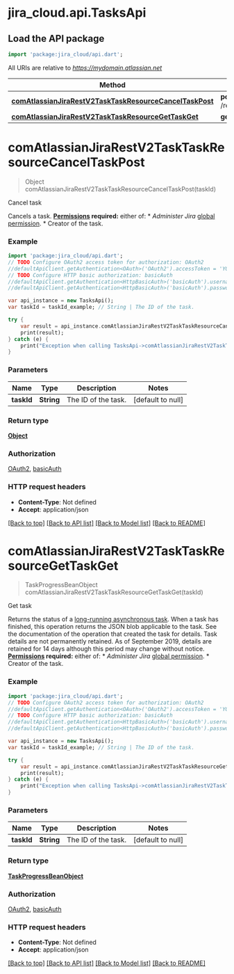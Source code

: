 # jira_cloud.api.TasksApi

## Load the API package
```dart
import 'package:jira_cloud/api.dart';
```

All URIs are relative to *https://mydomain.atlassian.net*

Method | HTTP request | Description
------------- | ------------- | -------------
[**comAtlassianJiraRestV2TaskTaskResourceCancelTaskPost**](TasksApi.md#comAtlassianJiraRestV2TaskTaskResourceCancelTaskPost) | **post** /rest/api/3/task/{taskId}/cancel | Cancel task
[**comAtlassianJiraRestV2TaskTaskResourceGetTaskGet**](TasksApi.md#comAtlassianJiraRestV2TaskTaskResourceGetTaskGet) | **get** /rest/api/3/task/{taskId} | Get task


# **comAtlassianJiraRestV2TaskTaskResourceCancelTaskPost**
> Object comAtlassianJiraRestV2TaskTaskResourceCancelTaskPost(taskId)

Cancel task

Cancels a task.  **[Permissions](#permissions) required:** either of:   *  *Administer Jira* [global permission](https://confluence.atlassian.com/x/x4dKLg).  *  Creator of the task.

### Example 
```dart
import 'package:jira_cloud/api.dart';
// TODO Configure OAuth2 access token for authorization: OAuth2
//defaultApiClient.getAuthentication<OAuth>('OAuth2').accessToken = 'YOUR_ACCESS_TOKEN';
// TODO Configure HTTP basic authorization: basicAuth
//defaultApiClient.getAuthentication<HttpBasicAuth>('basicAuth').username = 'YOUR_USERNAME'
//defaultApiClient.getAuthentication<HttpBasicAuth>('basicAuth').password = 'YOUR_PASSWORD';

var api_instance = new TasksApi();
var taskId = taskId_example; // String | The ID of the task.

try { 
    var result = api_instance.comAtlassianJiraRestV2TaskTaskResourceCancelTaskPost(taskId);
    print(result);
} catch (e) {
    print("Exception when calling TasksApi->comAtlassianJiraRestV2TaskTaskResourceCancelTaskPost: $e\n");
}
```

### Parameters

Name | Type | Description  | Notes
------------- | ------------- | ------------- | -------------
 **taskId** | **String**| The ID of the task. | [default to null]

### Return type

[**Object**](Object.md)

### Authorization

[OAuth2](../README.md#OAuth2), [basicAuth](../README.md#basicAuth)

### HTTP request headers

 - **Content-Type**: Not defined
 - **Accept**: application/json

[[Back to top]](#) [[Back to API list]](../README.md#documentation-for-api-endpoints) [[Back to Model list]](../README.md#documentation-for-models) [[Back to README]](../README.md)

# **comAtlassianJiraRestV2TaskTaskResourceGetTaskGet**
> TaskProgressBeanObject comAtlassianJiraRestV2TaskTaskResourceGetTaskGet(taskId)

Get task

Returns the status of a [long-running asynchronous task](#async).  When a task has finished, this operation returns the JSON blob applicable to the task. See the documentation of the operation that created the task for details. Task details are not permanently retained. As of September 2019, details are retained for 14 days although this period may change without notice.  **[Permissions](#permissions) required:** either of:   *  *Administer Jira* [global permission](https://confluence.atlassian.com/x/x4dKLg).  *  Creator of the task.

### Example 
```dart
import 'package:jira_cloud/api.dart';
// TODO Configure OAuth2 access token for authorization: OAuth2
//defaultApiClient.getAuthentication<OAuth>('OAuth2').accessToken = 'YOUR_ACCESS_TOKEN';
// TODO Configure HTTP basic authorization: basicAuth
//defaultApiClient.getAuthentication<HttpBasicAuth>('basicAuth').username = 'YOUR_USERNAME'
//defaultApiClient.getAuthentication<HttpBasicAuth>('basicAuth').password = 'YOUR_PASSWORD';

var api_instance = new TasksApi();
var taskId = taskId_example; // String | The ID of the task.

try { 
    var result = api_instance.comAtlassianJiraRestV2TaskTaskResourceGetTaskGet(taskId);
    print(result);
} catch (e) {
    print("Exception when calling TasksApi->comAtlassianJiraRestV2TaskTaskResourceGetTaskGet: $e\n");
}
```

### Parameters

Name | Type | Description  | Notes
------------- | ------------- | ------------- | -------------
 **taskId** | **String**| The ID of the task. | [default to null]

### Return type

[**TaskProgressBeanObject**](TaskProgressBeanObject.md)

### Authorization

[OAuth2](../README.md#OAuth2), [basicAuth](../README.md#basicAuth)

### HTTP request headers

 - **Content-Type**: Not defined
 - **Accept**: application/json

[[Back to top]](#) [[Back to API list]](../README.md#documentation-for-api-endpoints) [[Back to Model list]](../README.md#documentation-for-models) [[Back to README]](../README.md)

